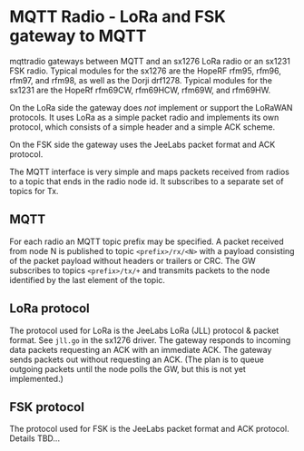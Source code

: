 # MQTT Radio - LoRa and FSK gateway to MQTT

mqttradio gateways between MQTT and an sx1276 LoRa radio or an sx1231 FSK radio.
Typical modules for the sx1276 are the HopeRF rfm95, rfm96, rfm97, and rfm98, as well
as the Dorji drf1278. Typical modules for the sx1231 are the HopeRf rfm69CW, rfm69HCW,
rfm69W, and rfm69HW.

On the LoRa side the gateway does _not_ implement or support the LoRaWAN protocols. It
uses LoRa as a simple packet radio and implements its own protocol, which consists of
a simple header and a simple ACK scheme.

On the FSK side the gateway uses the JeeLabs packet format and ACK protocol.

The MQTT interface is very simple and maps packets received from radios to a
topic that ends in the radio node id. It subscribes to a separate
set of topics for Tx.

## MQTT

For each radio an MQTT topic prefix may be specified. A packet received from node N
is published to topic `<prefix>/rx/<N>` with a payload consisting of the packet payload without
headers or trailers or CRC. The GW subscribes to topics `<prefix>/tx/+` and transmits
packets to the node identified by the last element of the topic.

## LoRa protocol

The protocol used for LoRa is the JeeLabs LoRa (JLL) protocol & packet format. See
`jll.go` in the sx1276 driver. The gateway responds to incoming data packets requesting an ACK
with an immediate ACK. The gateway sends packets out without requesting an ACK.
(The plan is to queue outgoing packets until the node polls the GW, but this is not yet
implemented.)

## FSK protocol

The protocol used for FSK is the JeeLabs packet format and ACK protocol. Details TBD...
